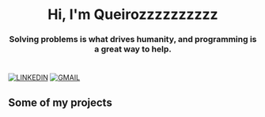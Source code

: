 <h1 align="center">Hi, I'm Queirozzzzzzzzzz</h1>
<h3 align="center">Solving problems is what drives humanity, and programming is a great way to help.</h3>
<h1 align="center"></h1>

[<img src="https://img.shields.io/badge/LINKEDIN-black?style=for-the-badge&logo=linkedin&labelColor=black&color=00072d" alt="LINKEDIN"/>](https://www.linkedin.com/in/vin%C3%ADcius-queiroz-125ba2295/)
[<img src="https://img.shields.io/badge/EMAIL-black?style=for-the-badge&logo=gmail&labelColor=black&color=1c0000" alt="GMAIL"/>](mailto:vinicius.queiroz.coding@gmail.com)


<h2>Some of my projects</h2>
